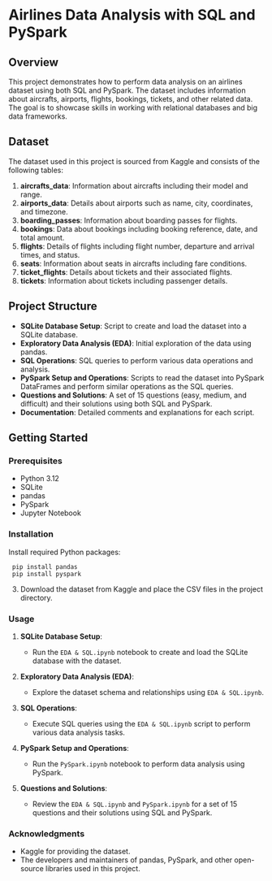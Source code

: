 # Airlines Data Analysis with SQL and PySpark

## Overview

This project demonstrates how to perform data analysis on an airlines dataset using both SQL and PySpark. The dataset includes information about aircrafts, airports, flights, bookings, tickets, and other related data. The goal is to showcase skills in working with relational databases and big data frameworks.

## Dataset

The dataset used in this project is sourced from Kaggle and consists of the following tables:

1. **aircrafts_data**: Information about aircrafts including their model and range.
2. **airports_data**: Details about airports such as name, city, coordinates, and timezone.
3. **boarding_passes**: Information about boarding passes for flights.
4. **bookings**: Data about bookings including booking reference, date, and total amount.
5. **flights**: Details of flights including flight number, departure and arrival times, and status.
6. **seats**: Information about seats in aircrafts including fare conditions.
7. **ticket_flights**: Details about tickets and their associated flights.
8. **tickets**: Information about tickets including passenger details.

## Project Structure

- **SQLite Database Setup**: Script to create and load the dataset into a SQLite database.
- **Exploratory Data Analysis (EDA)**: Initial exploration of the data using pandas.
- **SQL Operations**: SQL queries to perform various data operations and analysis.
- **PySpark Setup and Operations**: Scripts to read the dataset into PySpark DataFrames and perform similar operations as the SQL queries.
- **Questions and Solutions**: A set of 15 questions (easy, medium, and difficult) and their solutions using both SQL and PySpark.
- **Documentation**: Detailed comments and explanations for each script.

## Getting Started

### Prerequisites

- Python 3.12
- SQLite
- pandas
- PySpark
- Jupyter Notebook

### Installation
   Install required Python packages:
   
     pip install pandas 
     pip install pyspark
   

3. Download the dataset from Kaggle and place the CSV files in the project directory.

### Usage

1. **SQLite Database Setup**:
    - Run the `EDA & SQL.ipynb` notebook to create and load the SQLite database with the dataset.

2. **Exploratory Data Analysis (EDA)**:
    - Explore the dataset schema and relationships using `EDA & SQL.ipynb`.

3. **SQL Operations**:
    - Execute SQL queries using the `EDA & SQL.ipynb` script to perform various data analysis tasks.

4. **PySpark Setup and Operations**:
    - Run the `PySpark.ipynb` notebook to perform data analysis using PySpark.

5. **Questions and Solutions**:
    - Review the `EDA & SQL.ipynb` and `PySpark.ipynb` for a set of 15 questions and their solutions using SQL and PySpark.


### Acknowledgments

- Kaggle for providing the dataset.
- The developers and maintainers of pandas, PySpark, and other open-source libraries used in this project.

